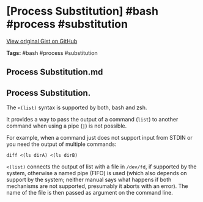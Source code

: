 # [Process Substitution] #bash #process #substitution

[View original Gist on GitHub](https://gist.github.com/Integralist/5d5aa78b13576b98358d019d32bbfe2a)

**Tags:** #bash #process #substitution

## Process Substitution.md

## Process Substitution.

The `<(list)` syntax is supported by both, bash and zsh. 

It provides a way to pass the output of a command (`list`) to another command when using a pipe (`|`) is not possible. 

For example, when a command just does not support input from STDIN or you need the output of multiple commands:

```
diff <(ls dirA) <(ls dirB)
```

`<(list)` connects the output of list with a file in `/dev/fd`, if supported by the system, otherwise a named pipe (FIFO) is used (which also depends on support by the system; neither manual says what happens if both mechanisms are not supported, presumably it aborts with an error). The name of the file is then passed as argument on the command line.

